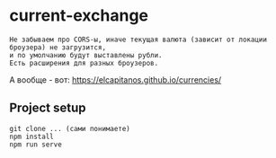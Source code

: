 # current-exchange
```
Не забываем про CORS-ы, иначе текущая валюта (зависит от локации броузера) не загрузится, 
и по умолчанию будут выставлены рубли. 
Есть расширения для разных броузеров.
```
А вообще - вот: https://elcapitanos.github.io/currencies/
## Project setup
```
git clone ... (сами понимаете)
npm install
npm run serve
```

